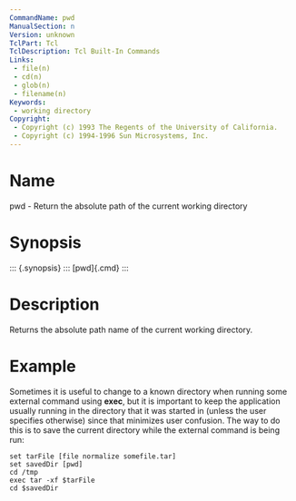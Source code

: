 ```yaml
---
CommandName: pwd
ManualSection: n
Version: unknown
TclPart: Tcl
TclDescription: Tcl Built-In Commands
Links:
 - file(n)
 - cd(n)
 - glob(n)
 - filename(n)
Keywords:
 - working directory
Copyright:
 - Copyright (c) 1993 The Regents of the University of California.
 - Copyright (c) 1994-1996 Sun Microsystems, Inc.
---
```


# Name

pwd - Return the absolute path of the current working directory

# Synopsis

::: {.synopsis} :::
[pwd]{.cmd} 
:::

# Description

Returns the absolute path name of the current working directory.

# Example

Sometimes it is useful to change to a known directory when running some external command using **exec**, but it is important to keep the application usually running in the directory that it was started in (unless the user specifies otherwise) since that minimizes user confusion. The way to do this is to save the current directory while the external command is being run:

```
set tarFile [file normalize somefile.tar]
set savedDir [pwd]
cd /tmp
exec tar -xf $tarFile
cd $savedDir
```

